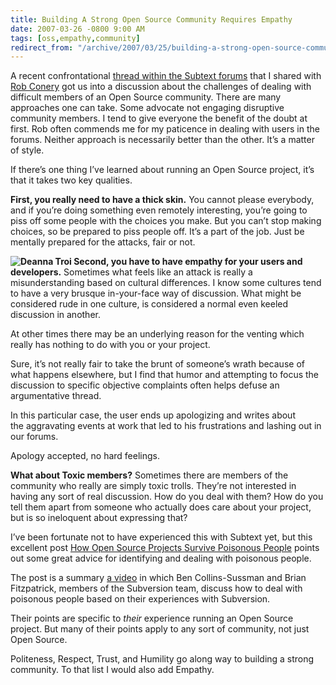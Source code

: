 ```yaml
---
title: Building A Strong Open Source Community Requires Empathy
date: 2007-03-26 -0800 9:00 AM
tags: [oss,empathy,community]
redirect_from: "/archive/2007/03/25/building-a-strong-open-source-community-requires-empathy.aspx/"
---
```


A recent confrontational [thread within the Subtext
forums](http://sourceforge.net/forum/message.php?msg_id=4227149 "Subtext Forum Thread")
that I shared with [Rob Conery](http://blog.wekeroad.com/ "Rob Conery")
got us into a discussion about the challenges of dealing with difficult
members of an Open Source community. There are many approaches one can
take. Some advocate not engaging disruptive community members. I tend to
give everyone the benefit of the doubt at first. Rob often commends me
for my paticence in dealing with users in the forums. Neither approach
is necessarily better than the other. It’s a matter of style.

If there’s one thing I’ve learned about running an Open Source project,
it’s that it takes two key qualities.

**First, you really need to have a thick skin.** You cannot please
everybody, and if you’re doing something even remotely interesting,
you’re going to piss off some people with the choices you make. But you
can’t stop making choices, so be prepared to piss people off. It’s a
part of the job. Just be mentally prepared for the attacks, fair or not.

**![Deanna
Troi](https://haacked.com/images/haacked_com/WindowsLiveWriter/OpenSourceManagementRequiresEmpathy_122C8/1057454132_sktoptroi24.jpg)
Second, you have to have empathy for your users and developers.**
Sometimes what feels like an attack is really a misunderstanding based
on cultural differences. I know some cultures tend to have a very
brusque in-your-face way of discussion. What might be considered rude in
one culture, is considered a normal even keeled discussion in another.

At other times there may be an underlying reason for the venting which
really has nothing to do with you or your project.

Sure, it’s not really fair to take the brunt of someone’s wrath because
of what happens elsewhere, but I find that humor and attempting to focus
the discussion to specific objective complaints often helps defuse an
argumentative thread.

In this particular case, the user ends up apologizing and writes about
the aggravating events at work that led to his frustrations and lashing
out in our forums.

Apology accepted, no hard feelings.

**What about Toxic members?** Sometimes there are members of the
community who really are simply toxic trolls. They’re not interested in
having any sort of real discussion. How do you deal with them? How do
you tell them apart from someone who actually does care about your
project, but is so ineloquent about expressing that?

I’ve been fortunate not to have experienced this with Subtext yet, but
this excellent post [How Open Source Projects Survive Poisonous
People](http://innovation-in-oil-and-gas.blogspot.com/2007/02/how-open-source-projects-survive.html "How Open Source Projects Survive Poisonous People")
points out some great advice for identifying and dealing with poisonous
people.

The post is a summary [a
video](http://innovation-in-oil-and-gas.blogspot.com/2007/02/how-open-source-projects-survive.html "Survive Poisonous People")
in which Ben Collins-Sussman and Brian Fitzpatrick, members of the
Subversion team, discuss how to deal with poisonous people based on
their experiences with Subversion.

Their points are specific to *their* experience running an Open Source
project. But many of their points apply to any sort of community, not
just Open Source.

Politeness, Respect, Trust, and Humility go along way to building a
strong community. To that list I would also add Empathy.

